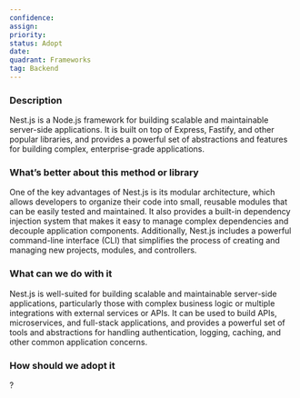 ```yaml
---
confidence: 
assign: 
priority: 
status: Adopt
date: 
quadrant: Frameworks
tag: Backend
---
```


<!-- table_of_contents e44c2e6d-bfe1-4732-8f81-52b846ce5b33 -->

### Description

Nest.js is a Node.js framework for building scalable and maintainable server-side applications. It is built on top of Express, Fastify, and other popular libraries, and provides a powerful set of abstractions and features for building complex, enterprise-grade applications.

### What’s better about this method or library

One of the key advantages of Nest.js is its modular architecture, which allows developers to organize their code into small, reusable modules that can be easily tested and maintained. It also provides a built-in dependency injection system that makes it easy to manage complex dependencies and decouple application components. Additionally, Nest.js includes a powerful command-line interface (CLI) that simplifies the process of creating and managing new projects, modules, and controllers.

### What can we do with it

Nest.js is well-suited for building scalable and maintainable server-side applications, particularly those with complex business logic or multiple integrations with external services or APIs. It can be used to build APIs, microservices, and full-stack applications, and provides a powerful set of tools and abstractions for handling authentication, logging, caching, and other common application concerns.

### How should we adopt it

?

<!-- child_database 7c422001-c1c0-4bc0-a39a-57b1e75d2214 -->

